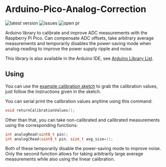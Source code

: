 # Arduino-Pico-Analog-Correction

![latest version](https://img.shields.io/github/release/Phoenix1747/Arduino-Pico-Analog-Correction.svg?style=for-the-badge) ![issues](https://img.shields.io/github/issues/Phoenix1747/Arduino-Pico-Analog-Correction.svg?style=for-the-badge) ![open pr](https://img.shields.io/github/issues-pr-raw/phoenix1747/Arduino-Pico-Analog-Correction.svg?style=for-the-badge)

Arduino library to calibrate and improve ADC measurements with the Raspberry Pi Pico. Can compensate ADC offsets, take arbitrary average measurements and temporarily disables the power-saving mode when analog-reading to improve the power supply ripple and noise.

This library is also available in the Arduino IDE, see [Arduino Library List](https://www.arduinolibraries.info/libraries/PicoAnalogCorrection).

## Using

You can use the [example calibration sketch](examples/SimpleCalibration) to grab the calibration values, just follow the instructions given in the sketch.

You can serial print the calibration values anytime using this command:

```cpp
void returnCalibrationValues();
```

Other than that, you can take non-calibrated and calibrated measurements using the corresponding functions:

```cpp
int analogRead(uint8_t pin);
int analogCRead(uint8_t pin, size_t avg_size=1);
```

Both of these temporarily disable the power-saving mode to improve noise. Only the second function allows for taking arbitrarily large average measurements while also using the linear calibration.
